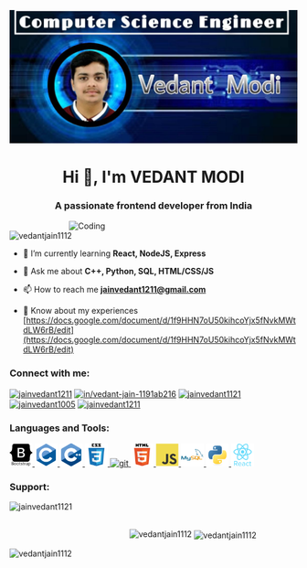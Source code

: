 ![logo](https://github.com/vedantjain1112/vedantjain1112/blob/main/banner.jpg)
<h1 align="center">Hi 👋, I'm VEDANT MODI</h1>
<h3 align="center">A passionate frontend developer from India</h3>

<img align="right" width="400"  src="https://cdn.dribbble.com/users/1068771/screenshots/14225432/coder_4x.jpg" alt="Coding">

<p align="left"> <img src="https://komarev.com/ghpvc/?username=vedantjain1112&label=Profile%20views&color=0e75b6&style=flat" alt="vedantjain1112" /> </p>

- 🌱 I’m currently learning **React, NodeJS, Express**

- 💬 Ask me about **C++, Python, SQL, HTML/CSS/JS**

- 📫 How to reach me **jainvedant1211@gmail.com**

- 📄 Know about my experiences [https://docs.google.com/document/d/1f9HHN7oU50kihcoYjx5fNvkMWtdLW6rB/edit](https://docs.google.com/document/d/1f9HHN7oU50kihcoYjx5fNvkMWtdLW6rB/edit)
<h3 align="left">Connect with me:</h3>
<p align="left">
<a href="https://twitter.com/jainvedant1211" target="blank"><img align="center" src="https://raw.githubusercontent.com/rahuldkjain/github-profile-readme-generator/master/src/images/icons/Social/twitter.svg" alt="jainvedant1211" height="30" width="40" /></a>
<a href="https://linkedin.com/in/in/vedant-jain-1191ab216" target="blank"><img align="center" src="https://raw.githubusercontent.com/rahuldkjain/github-profile-readme-generator/master/src/images/icons/Social/linked-in-alt.svg" alt="in/vedant-jain-1191ab216" height="30" width="40" /></a>
<a href="https://fb.com/jainvedant1121" target="blank"><img align="center" src="https://raw.githubusercontent.com/rahuldkjain/github-profile-readme-generator/master/src/images/icons/Social/facebook.svg" alt="jainvedant1121" height="30" width="40" /></a>
<a href="https://instagram.com/jainvedant1005" target="blank"><img align="center" src="https://raw.githubusercontent.com/rahuldkjain/github-profile-readme-generator/master/src/images/icons/Social/instagram.svg" alt="jainvedant1005" height="30" width="40" /></a>
<a href="https://auth.geeksforgeeks.org/user/jainvedant1211" target="blank"><img align="center" src="https://raw.githubusercontent.com/rahuldkjain/github-profile-readme-generator/master/src/images/icons/Social/geeks-for-geeks.svg" alt="jainvedant1211" height="30" width="40" /></a>
</p>

<h3 align="left">Languages and Tools:</h3>
<p align="left"> <a href="https://getbootstrap.com" target="_blank" rel="noreferrer"> <img src="https://raw.githubusercontent.com/devicons/devicon/master/icons/bootstrap/bootstrap-plain-wordmark.svg" alt="bootstrap" width="40" height="40"/> </a> <a href="https://www.cprogramming.com/" target="_blank" rel="noreferrer"> <img src="https://raw.githubusercontent.com/devicons/devicon/master/icons/c/c-original.svg" alt="c" width="40" height="40"/> </a> <a href="https://www.w3schools.com/cpp/" target="_blank" rel="noreferrer"> <img src="https://raw.githubusercontent.com/devicons/devicon/master/icons/cplusplus/cplusplus-original.svg" alt="cplusplus" width="40" height="40"/> </a> <a href="https://www.w3schools.com/css/" target="_blank" rel="noreferrer"> <img src="https://raw.githubusercontent.com/devicons/devicon/master/icons/css3/css3-original-wordmark.svg" alt="css3" width="40" height="40"/> </a> <a href="https://git-scm.com/" target="_blank" rel="noreferrer"> <img src="https://www.vectorlogo.zone/logos/git-scm/git-scm-icon.svg" alt="git" width="40" height="40"/> </a> <a href="https://www.w3.org/html/" target="_blank" rel="noreferrer"> <img src="https://raw.githubusercontent.com/devicons/devicon/master/icons/html5/html5-original-wordmark.svg" alt="html5" width="40" height="40"/> </a> <a href="https://developer.mozilla.org/en-US/docs/Web/JavaScript" target="_blank" rel="noreferrer"> <img src="https://raw.githubusercontent.com/devicons/devicon/master/icons/javascript/javascript-original.svg" alt="javascript" width="40" height="40"/> </a> <a href="https://www.mysql.com/" target="_blank" rel="noreferrer"> <img src="https://raw.githubusercontent.com/devicons/devicon/master/icons/mysql/mysql-original-wordmark.svg" alt="mysql" width="40" height="40"/> </a> <a href="https://www.python.org" target="_blank" rel="noreferrer"> <img src="https://raw.githubusercontent.com/devicons/devicon/master/icons/python/python-original.svg" alt="python" width="40" height="40"/> </a> <a href="https://reactjs.org/" target="_blank" rel="noreferrer"> <img src="https://raw.githubusercontent.com/devicons/devicon/master/icons/react/react-original-wordmark.svg" alt="react" width="40" height="40"/> </a> </p>

<h3 align="left">Support:</h3>
<p><a href="https://ko-fi.com/jainvedant1121"> <img align="left" src="https://cdn.ko-fi.com/cdn/kofi3.png?v=3" height="50" width="210" alt="jainvedant1121" /></a></p><br><br>

<p><img align="left" src="https://github-readme-stats.vercel.app/api/top-langs?username=vedantjain1112&show_icons=true&locale=en&layout=compact" alt="vedantjain1112" /></p>

<p>&nbsp;<img align="center" src="https://github-readme-stats.vercel.app/api?username=vedantjain1112&show_icons=true&locale=en" alt="vedantjain1112" /></p>

<p><img align="center" src="https://github-readme-streak-stats.herokuapp.com/?user=vedantjain1112&" alt="vedantjain1112" /></p>

